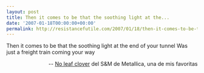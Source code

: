 ```yaml
---
layout: post
title: Then it comes to be that the soothing light at the...
date: '2007-01-18T00:00:00+00:00'
permalink: http://resistancefutile.com/2007/01/18/then-it-comes-to-be-that-the-soothing-light-at-the/
---
```

<p class="chorus">Then it comes to be that the soothing light at the end of your tunnel
Was just a freight train coming your way</p><p align="right">-- <a href="http://www.youtube.com/watch?v=wyX7yBc8BkY">No leaf clover</a> del S&M de Metallica, una de mis favoritas</p>
